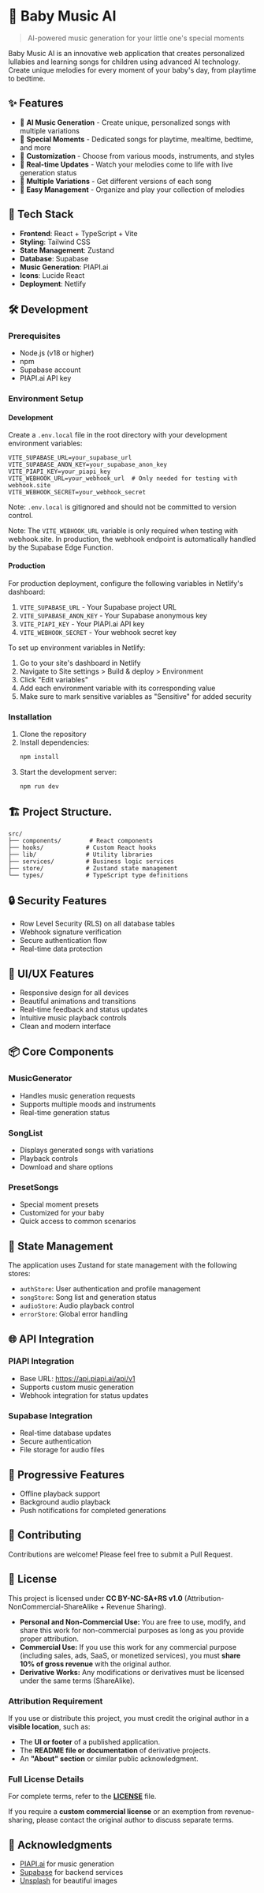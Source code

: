 # 🎵 Baby Music AI

> AI-powered music generation for your little one's special moments

Baby Music AI is an innovative web application that creates personalized lullabies and learning songs for children using advanced AI technology. Create unique melodies for every moment of your baby's day, from playtime to bedtime.

## ✨ Features

- 🎹 **AI Music Generation** - Create unique, personalized songs with multiple variations
- 🌙 **Special Moments** - Dedicated songs for playtime, mealtime, bedtime, and more
- 🎨 **Customization** - Choose from various moods, instruments, and styles
- 💫 **Real-time Updates** - Watch your melodies come to life with live generation status
- 🔄 **Multiple Variations** - Get different versions of each song
- 🎯 **Easy Management** - Organize and play your collection of melodies

## 🚀 Tech Stack

- **Frontend**: React + TypeScript + Vite
- **Styling**: Tailwind CSS
- **State Management**: Zustand
- **Database**: Supabase
- **Music Generation**: PIAPI.ai
- **Icons**: Lucide React
- **Deployment**: Netlify

## 🛠️ Development

### Prerequisites

- Node.js (v18 or higher)
- npm
- Supabase account
- PIAPI.ai API key

### Environment Setup

#### Development
Create a `.env.local` file in the root directory with your development environment variables:

```env
VITE_SUPABASE_URL=your_supabase_url
VITE_SUPABASE_ANON_KEY=your_supabase_anon_key
VITE_PIAPI_KEY=your_piapi_key
VITE_WEBHOOK_URL=your_webhook_url  # Only needed for testing with webhook.site
VITE_WEBHOOK_SECRET=your_webhook_secret
```

Note: `.env.local` is gitignored and should not be committed to version control.

Note: The `VITE_WEBHOOK_URL` variable is only required when testing with webhook.site. In production, the webhook endpoint is automatically handled by the Supabase Edge Function.

#### Production
For production deployment, configure the following variables in Netlify's dashboard:

1. `VITE_SUPABASE_URL` - Your Supabase project URL
2. `VITE_SUPABASE_ANON_KEY` - Your Supabase anonymous key
3. `VITE_PIAPI_KEY` - Your PIAPI.ai API key
4. `VITE_WEBHOOK_SECRET` - Your webhook secret key

To set up environment variables in Netlify:

1. Go to your site's dashboard in Netlify
2. Navigate to Site settings > Build & deploy > Environment
3. Click "Edit variables"
4. Add each environment variable with its corresponding value
5. Make sure to mark sensitive variables as "Sensitive" for added security

### Installation

1. Clone the repository
2. Install dependencies:
   ```bash
   npm install
   ```
3. Start the development server:
   ```bash
   npm run dev
   ```

## 🏗️ Project Structure.

```
src/
├── components/        # React components
├── hooks/            # Custom React hooks
├── lib/              # Utility libraries
├── services/         # Business logic services
├── store/            # Zustand state management
└── types/            # TypeScript type definitions
```

## 🔒 Security Features

- Row Level Security (RLS) on all database tables
- Webhook signature verification
- Secure authentication flow
- Real-time data protection

## 🎨 UI/UX Features

- Responsive design for all devices
- Beautiful animations and transitions
- Real-time feedback and status updates
- Intuitive music playback controls
- Clean and modern interface

## 📦 Core Components

### MusicGenerator
- Handles music generation requests
- Supports multiple moods and instruments
- Real-time generation status

### SongList
- Displays generated songs with variations
- Playback controls
- Download and share options

### PresetSongs
- Special moment presets
- Customized for your baby
- Quick access to common scenarios

## 🔄 State Management

The application uses Zustand for state management with the following stores:

- `authStore`: User authentication and profile management
- `songStore`: Song list and generation status
- `audioStore`: Audio playback control
- `errorStore`: Global error handling

## 🌐 API Integration

### PIAPI Integration
- Base URL: https://api.piapi.ai/api/v1
- Supports custom music generation
- Webhook integration for status updates

### Supabase Integration
- Real-time database updates
- Secure authentication
- File storage for audio files

## 📱 Progressive Features

- Offline playback support
- Background audio playback
- Push notifications for completed generations

## 🤝 Contributing

Contributions are welcome! Please feel free to submit a Pull Request.


## 📄 License

This project is licensed under **CC BY-NC-SA+RS v1.0** (Attribution-NonCommercial-ShareAlike + Revenue Sharing).

- **Personal and Non-Commercial Use:** You are free to use, modify, and share this work for non-commercial purposes as long as you provide proper attribution.  
- **Commercial Use:** If you use this work for any commercial purpose (including sales, ads, SaaS, or monetized services), you must **share 10% of gross revenue** with the original author.  
- **Derivative Works:** Any modifications or derivatives must be licensed under the same terms (ShareAlike).  

### Attribution Requirement
If you use or distribute this project, you must credit the original author in a **visible location**, such as:  
- The **UI or footer** of a published application.  
- The **README file or documentation** of derivative projects.  
- An **"About" section** or similar public acknowledgment.  

### Full License Details
For complete terms, refer to the **[LICENSE](./LICENSE)** file.  

If you require a **custom commercial license** or an exemption from revenue-sharing, please contact the original author to discuss separate terms.


## 🙏 Acknowledgments

- [PIAPI.ai](https://piapi.ai) for music generation
- [Supabase](https://supabase.com) for backend services
- [Unsplash](https://unsplash.com) for beautiful images
